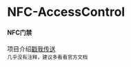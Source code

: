 # NFC-AccessControl
#### NFC门禁
项目介绍[戳我传送](https://swetycore.github.io/2021/04/16/%E4%B8%BANFC%E9%97%A8%E7%A6%81%E5%8A%A0%E4%B8%8A%E5%B0%8F%E7%88%B1%E5%90%8C%E5%AD%A6%E6%8E%A7%E5%88%B6/)  
 <small>几乎没有注释，建议多看看官方文档</small>
